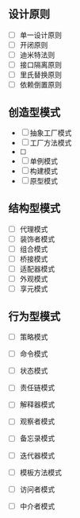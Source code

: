 ## 设计原则

- [ ] 单一设计原则
- [ ] 开闭原则
- [ ] 迪米特法则
- [ ] 接口隔离原则
- [ ] 里氏替换原则
- [ ] 依赖倒置原则

## 创造型模式

- [ ] 抽象工厂模式
- [ ] 工厂方法模式
- [ ] 
- [ ] 单例模式
- [ ] 构建模式
- [ ] 原型模式

## 结构型模式

- [ ] 代理模式
- [ ] 装饰者模式
- [ ] 组合模式
- [ ] 桥接模式
- [ ] 适配器模式
- [ ] 外观模式
- [ ] 享元模式

## 行为型模式

- [ ] 策略模式
- [ ] 命令模式
- [ ] 状态模式
- [ ] 责任链模式
- [ ] 解释器模式
- [ ] 观察者模式
- [ ] 备忘录模式
- [ ] 迭代器模式
- [ ] 模板方法模式
- [ ] 访问者模式
- [ ] 中介者模式

